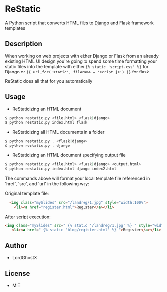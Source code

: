 # ReStatic

A Python script that converts HTML files to Django and Flask framework templates

## Description

When working on web projects with either Django or Flask from an already existing HTML UI design you're going to spend some time formatting your static files into the template with either `{% static 'script.css' %}` for Django or `{{ url_for('static', filename = 'script.js') }}` for flask

ReStatic does all that for you automatically

## Usage
* ReStaticizing an HTML document
```bash
$ python restatic.py <file.html> <flask|django>
$ python restatic.py index.html flask
```
* ReStaticizing all HTML documents in a folder
```bash
$ python restatic.py . <flask|django>
$ python restatic.py . django
```
* ReStaticizing an HTML document specifying output file
```bash
$ python restatic.py <file.html> <flask|django> <output.html>
$ python restatic.py index.html django index2.html
```

The commands above will format your local template file referenced in 'href', 'src', and 'url' in the following way:

Original template file:

```html
  <img class="mySlides" src="/landreg/1.jpg" style="width:100%">
    <li><a href="register.html">Register</a></li>
```

After script execution:

```html
<img class="mySlides" src=" {% static '/landreg/1.jpg' %} " style="width:100%">
   <li><a href=" {% static 'blog/register.html' %} ">Register</a></li>
```

## Author
* LordGhostX

## License
* MIT
